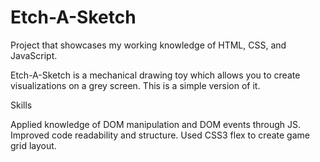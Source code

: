 # Etch-A-Sketch
Project that showcases my working knowledge of HTML, CSS, and JavaScript.

Etch-A-Sketch is a mechanical drawing toy which allows you to create visualizations on a grey screen. This is a simple version of it.

Skills

Applied knowledge of DOM manipulation and DOM events through JS.
Improved code readability and structure.
Used CSS3 flex to create game grid layout.

